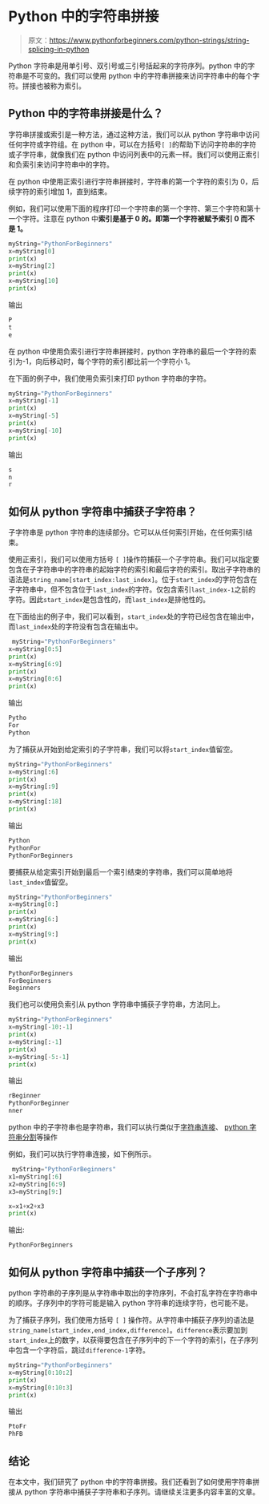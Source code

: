 # Python 中的字符串拼接

> 原文：<https://www.pythonforbeginners.com/python-strings/string-splicing-in-python>

Python 字符串是用单引号、双引号或三引号括起来的字符序列。python 中的字符串是不可变的。我们可以使用 python 中的字符串拼接来访问字符串中的每个字符。拼接也被称为索引。

## Python 中的字符串拼接是什么？

字符串拼接或索引是一种方法，通过这种方法，我们可以从 python 字符串中访问任何字符或字符组。在 python 中，可以在方括号`[ ]`的帮助下访问字符串的字符或子字符串，就像我们在 python 中访问列表中的元素一样。我们可以使用正索引和负索引来访问字符串中的字符。

在 python 中使用正索引进行字符串拼接时，字符串的第一个字符的索引为 0，后续字符的索引增加 1，直到结束。

例如，我们可以使用下面的程序打印一个字符串的第一个字符、第三个字符和第十一个字符。注意在 python 中**索引是基于 0 的。即第一个字符被赋予索引 0 而不是 1。**

```py
myString="PythonForBeginners"
x=myString[0]
print(x)
x=myString[2]
print(x)
x=myString[10]
print(x)
```

输出

```py
P
t
e
```

在 python 中使用负索引进行字符串拼接时，python 字符串的最后一个字符的索引为-1，向后移动时，每个字符的索引都比前一个字符小 1。

在下面的例子中，我们使用负索引来打印 python 字符串的字符。

```py
myString="PythonForBeginners"
x=myString[-1]
print(x)
x=myString[-5]
print(x)
x=myString[-10]
print(x)
```

输出

```py
s
n
r
```

## 如何从 python 字符串中捕获子字符串？

子字符串是 python 字符串的连续部分。它可以从任何索引开始，在任何索引结束。

使用正索引，我们可以使用方括号 `[ ]`操作符捕获一个子字符串。我们可以指定要包含在子字符串中的字符串的起始字符的索引和最后字符的索引。取出子字符串的语法是`string_name[start_index:last_index]`。位于`start_index`的字符包含在子字符串中，但不包含位于`last_index`的字符。仅包含索引`last_index-1`之前的字符。因此`start_index`是包含性的，而`last_index`是排他性的。

在下面给出的例子中，我们可以看到，`start_index`处的字符已经包含在输出中，而`last_index`处的字符没有包含在输出中。

```py
 myString="PythonForBeginners"
x=myString[0:5]
print(x)
x=myString[6:9]
print(x)
x=myString[0:6]
print(x) 
```

输出

```py
Pytho
For
Python
```

为了捕获从开始到给定索引的子字符串，我们可以将`start_index`值留空。

```py
myString="PythonForBeginners"
x=myString[:6]
print(x)
x=myString[:9]
print(x)
x=myString[:18]
print(x)
```

输出

```py
Python
PythonFor
PythonForBeginners
```

要捕获从给定索引开始到最后一个索引结束的字符串，我们可以简单地将`last_index`值留空。

```py
myString="PythonForBeginners"
x=myString[0:]
print(x)
x=myString[6:]
print(x)
x=myString[9:]
print(x) 
```

输出

```py
PythonForBeginners
ForBeginners
Beginners
```

我们也可以使用负索引从 python 字符串中捕获子字符串，方法同上。

```py
myString="PythonForBeginners"
x=myString[-10:-1]
print(x)
x=myString[:-1]
print(x)
x=myString[-5:-1]
print(x)
```

输出

```py
rBeginner
PythonForBeginner
nner
```

python 中的子字符串也是字符串，我们可以执行类似于[字符串连接](https://www.pythonforbeginners.com/concatenation/string-concatenation-and-formatting-in-python)、 [python 字符串分割](https://www.pythonforbeginners.com/dictionary/python-split)等操作

例如，我们可以执行字符串连接，如下例所示。

```py
 myString="PythonForBeginners"
x1=myString[:6]
x2=myString[6:9]
x3=myString[9:]

x=x1+x2+x3
print(x) 
```

输出:

```py
PythonForBeginners
```

## 如何从 python 字符串中捕获一个子序列？

python 字符串的子序列是从字符串中取出的字符序列，不会打乱字符在字符串中的顺序。子序列中的字符可能是输入 python 字符串的连续字符，也可能不是。

为了捕获子序列，我们使用方括号 `[ ]` 操作符。从字符串中捕获子序列的语法是`string_name[start_index,end_index,difference]`。`difference`表示要加到`start_index`上的数字，以获得要包含在子序列中的下一个字符的索引，在子序列中包含一个字符后，跳过`difference-1`字符。

```py
myString="PythonForBeginners"
x=myString[0:10:2]
print(x)
x=myString[0:10:3]
print(x) 
```

输出

```py
PtoFr
PhFB
```

## 结论

在本文中，我们研究了 python 中的字符串拼接。我们还看到了如何使用字符串拼接从 python 字符串中捕获子字符串和子序列。请继续关注更多内容丰富的文章。
